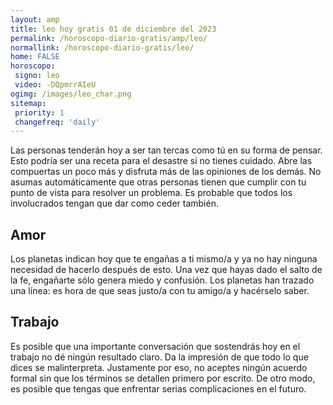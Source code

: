 ```yaml
---
layout: amp
title: leo hoy gratis 01 de diciembre del 2023 
permalink: /horoscopo-diario-gratis/amp/leo/
normallink: /horoscopo-diario-gratis/leo/
home: FALSE
horoscopo:
 signo: leo
 video: -DQpmrrAIeU
ogimg: /images/leo_char.png
sitemap:
 priority: 1
 changefreq: 'daily'
---
```



Las personas tenderán hoy a ser tan tercas como tú en su forma de pensar. Esto podría ser una receta para el desastre si no tienes cuidado. Abre las compuertas un poco más y disfruta más de las opiniones de los demás. No asumas automáticamente que otras personas tienen que cumplir con tu punto de vista para resolver un problema. Es probable que todos los involucrados tengan que dar como ceder también.

## Amor

Los planetas indican hoy que te engañas a ti mismo/a y ya no hay ninguna necesidad de hacerlo después de esto. Una vez que hayas dado el salto de la fe, engañarte sólo genera miedo y confusión. Los planetas han trazado una línea: es hora de que seas justo/a con tu amigo/a y hacérselo saber.

## Trabajo

Es posible que una importante conversación que sostendrás hoy en el trabajo no dé ningún resultado claro. Da la impresión de que todo lo que dices se malinterpreta. Justamente por eso, no aceptes ningún acuerdo formal sin que los términos se detallen primero por escrito. De otro modo, es posible que tengas que enfrentar serias complicaciones en el futuro.